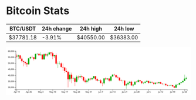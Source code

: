 # Bitcoin Stats

BTC/USDT|24h change|24h high|24h low|
|---|---|---|---|
|$37781.18|-3.91%|$40550.00|$36383.00|

<img src="./chart.svg">
